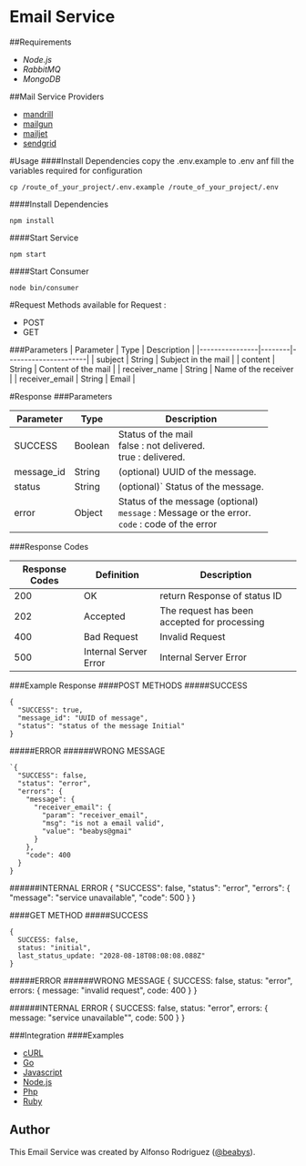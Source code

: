 Email Service
=============

##Requirements
* *Node.js*
* *RabbitMQ*
* *MongoDB*

##Mail Service Providers
* [mandrill](https://mandrillapp.com/)
* [mailgun](https://www.mailgun.com/)
* [mailjet](https://www.mailjet.com/)
* [sendgrid](https://sendgrid.com/)

#Usage
####Install Dependencies
copy the .env.example to .env anf fill the variables required for configuration

    cp /route_of_your_project/.env.example /route_of_your_project/.env
####Install Dependencies

    npm install
    
####Start Service

    npm start
    
####Start Consumer

    node bin/consumer
    
#Request
Methods available for Request : 
* POST
* GET

###Parameters
|    Parameter   |  Type  |     Description      |
|----------------|--------|----------------------|
| subject        | String | Subject in the mail  |
| content        | String | Content of the mail  |
| receiver_name  | String | Name of the receiver |
| receiver_email | String | Email                |
 
#Response
###Parameters

|   Parameter  |   Type  |     Description     |
|--------------|---------|---------------------|
| SUCCESS      | Boolean | Status of the mail<br/>false : not delivered.<br/>true : delivered. |
| message_id   | String  | (optional) UUID of the message. |
| status       | String  | (optional)` Status of the message. |
| error        | Object  | Status of the message (optional) <br /> `message` : Message or the error. <br />`code` : code of the error |

###Response Codes

| Response Codes | Definition  |  Description   |
|----------------|-------------|----------------|
| 200            | OK          | return Response of status ID |
| 202            | Accepted    | The request has been accepted for processing |
| 400            | Bad Request | Invalid Request |
| 500            | Internal Server Error | Internal Server Error |
 
###Example Response
####POST METHODS
#####SUCCESS 

    {
      "SUCCESS": true,
      "message_id": "UUID of message",
      "status": "status of the message Initial"
    }

#####ERROR 
######WRONG MESSAGE
    
    `{
      "SUCCESS": false,
      "status": "error",
      "errors": {
        "message": {
          "receiver_email": {
            "param": "receiver_email",
            "msg": "is not a email valid",
            "value": "beabys@gmai"
          }
        },
        "code": 400
      }
    }
    
######INTERNAL ERROR
    {
      "SUCCESS": false,
      "status": "error",
      "errors": {
        "message": "service unavailable",
        "code": 500
      }
    }
    
####GET METHOD
#####SUCCESS 

    {
      SUCCESS: false,
      status: "initial",
      last_status_update: "2028-08-18T08:08:08.088Z"
    }
#####ERROR 
######WRONG MESSAGE
    {
      SUCCESS: false,
      status: "error",
      errors: {
        message: "invalid request",
        code: 400
      }
    }
    
######INTERNAL ERROR
    {
      SUCCESS: false,
      status: "error",
      errors: {
        message: "service unavailable"",
        code: 500
      }
    }

###Integration
####Examples
* [cURL](./docs/curl.md)
* [Go](./docs/go.md)
* [Javascript](./docs/javascript.md)
* [Node.js](./docs/node.md)
* [Php](./docs/php.md)
* [Ruby](./docs/ruby.md)

## Author

This Email Service was created by Alfonso Rodriguez ([@beabys](http://twitter.com/beabys)).
 